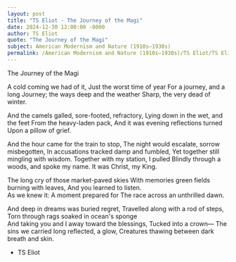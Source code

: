 ```yaml
---
layout: post
title: "TS Eliot - The Journey of the Magi"
date: 2024-12-30 12:00:00 -0000
author: TS Eliot
quote: "The Journey of the Magi"
subject: American Modernism and Nature (1910s–1930s)
permalink: /American Modernism and Nature (1910s–1930s)/TS Eliot/TS Eliot - The Journey of the Magi
---
```


The Journey of the Magi

A cold coming we had of it,
Just the worst time of year
For a journey, and a long
Journey; the ways deep and the weather
Sharp, the very dead of winter.

And the camels galled, sore-footed, refractory,
Lying down in the wet, and the feet
From the heavy-laden pack,
And it was evening reflections turned
Upon a pillow of grief.

And the hour came for the train to stop,
The night would escalate, sorrow misbegotten,
In accusations tracked damp and fumbled,
Yet together still mingling with wisdom.
Together with my station, I pulled
Blindly through a woods, and spoke my name.
It was Christ, my King.

The long cry of those market-paved skies
With memories green fields burning with leaves,
And you learned to listen.  
As we knew it: A moment prepared for
The race across an unthrilled dawn.

And deep in dreams was buried regret,
Travelled along with a rod of steps,
Torn through rags soaked in ocean's sponge  
And taking you and I away toward the blessings,
Tucked into a crown—
The sins we carried long reflected, a glow,
Creatures thawing between dark breath and skin.


- TS Eliot
